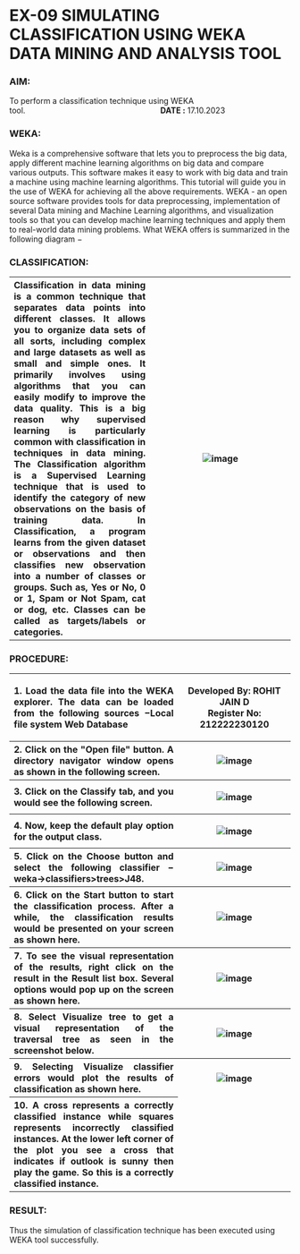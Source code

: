 # EX-09 SIMULATING CLASSIFICATION USING WEKA DATA MINING AND ANALYSIS TOOL
### AIM:
To perform a classification technique using WEKA tool.&emsp;&emsp;&emsp;&emsp;&emsp;&emsp;&emsp;&emsp;&emsp;&emsp;&emsp;&emsp;&emsp;&emsp;&emsp;&emsp;&emsp;   **DATE :** 17.10.2023  
### WEKA:  
Weka is a comprehensive software that lets you to preprocess the big data, apply different machine learning algorithms on big data and compare various outputs. This software makes it easy to work with big data and train a machine using machine learning algorithms. This tutorial will guide you in the use of WEKA for achieving all the above requirements.
WEKA - an open source software provides tools for data preprocessing, implementation of several Data mining and Machine Learning algorithms, and visualization tools so that you can develop machine learning techniques and apply them to real-world data mining problems. What WEKA offers is summarized in the following diagram −
### CLASSIFICATION:
<table>
<tr>
<th width=50%>
<div align=justify>  
Classification in data mining is a common technique that separates data points into different classes. It allows you to organize data sets of all sorts, including complex and large datasets as well as small and simple ones. It primarily involves using algorithms that you can easily modify to improve the data quality. This is a big reason why supervised learning is particularly common with classification in techniques in data mining. The Classification algorithm is a Supervised Learning technique that is used to identify the category of new observations on the basis of training data. In Classification, a program learns from the given dataset or observations and then classifies new observation into a number of classes or groups. Such as, Yes or No, 0 or 1, Spam or Not Spam, cat or dog, etc. Classes can be called as targets/labels or categories.     
</th>
<th>

![image](https://github.com/dineshgl/EX-9-Simulating-Classification-using-WEKA-Tool/assets/143793356/c3702dff-f72d-4ba1-9cca-eb444358ab21)
</th> 
</tr>
</table>
  
### PROCEDURE:
<table>
<tr>
<th>
<div align=justify>    
1. Load the data file into the WEKA explorer. The data can be loaded from the following sources −Local file system Web Database
</th>
<th>

  Developed By: ROHIT JAIN D <br>
  Register No: 212222230120
</th>
</tr>
<tr>
<th width=60%>  
<div align=justify>  
2. Click on the "Open file" button. A directory navigator window opens as shown in the following screen.
</th>
<th>

  ![image](https://github.com/dineshgl/EX-9-Simulating-Classification-using-WEKA-Tool/assets/143793356/7088c22f-650c-4869-93d0-b070c844c592)
</th>
</tr>
<tr>
<th width=60%>  
 <div align=justify>   
3. Click on the Classify tab, and you would see the following screen.
</th>
<th>

  ![image](https://github.com/dineshgl/EX-9-Simulating-Classification-using-WEKA-Tool/assets/143793356/d2863bed-3770-4b5b-84c6-c95a7f6f8702)
</th>
</tr>
<tr>
<th width=60%>  
<div align=justify>  
4. Now, keep the default play option for the output class.
</th>
<th>

![image](https://github.com/dineshgl/EX-9-Simulating-Classification-using-WEKA-Tool/assets/143793356/45296fdf-5c28-4326-91c5-db77a31c7273)
</th>
</tr>
<tr>
<th width=60%>  
<div align=justify>  
  5. Click on the Choose button and select the following classifier − weka→classifiers>trees>J48.
</th>
<th>

  ![image](https://github.com/dineshgl/EX-9-Simulating-Classification-using-WEKA-Tool/assets/143793356/bdbf5e47-9233-4fdc-a0b6-b22bf4c7aadc)
</th>
</tr>
<tr>
<th width=60%>  
<div align=justify>  
6. Click on the Start button to start the classification process. After a while, the classification results would be presented on your screen as shown here.
</th>
<th>

![image](https://github.com/dineshgl/EX-9-Simulating-Classification-using-WEKA-Tool/assets/143793356/7341a7e0-cb7c-4fd9-abd7-36cf9d484ae6)
</th>
</tr>
<tr>
<th width=60%>  
<div align=justify>  
7. To see the visual representation of the results, right click on the result in the Result list box. Several options would pop up on the screen as shown here.
</th>
<th>
     
  ![image](https://github.com/dineshgl/EX-9-Simulating-Classification-using-WEKA-Tool/assets/143793356/a846aee3-1e84-4101-932e-83029762593b)
</th>
</tr>
<tr>
<th width=60%>  
<div align=justify>  
8. Select Visualize tree to get a visual representation of the traversal tree as seen in the screenshot below.

</th>
<th>
  
  ![image](https://github.com/dineshgl/EX-9-Simulating-Classification-using-WEKA-Tool/assets/143793356/a2aab1c7-a756-4de7-a1e5-1d6a5fa53321)
</th>
</tr>
<tr>
<th width=60%>  
<div align=justify>  
9. Selecting Visualize classifier errors would plot the results of classification as shown here.
</th>
<th>

  ![image](https://github.com/dineshgl/EX-9-Simulating-Classification-using-WEKA-Tool/assets/143793356/9d39bad9-a77c-4c72-a9bb-0031154ef0c4)
</th>
</tr>
<tr>
<th width>  
<div align=justify>  
10. A cross represents a correctly classified instance while squares represents incorrectly classified instances. At the lower left corner of the plot you see a cross that indicates if outlook is sunny then play the game. So this is a correctly classified instance.<br>
</th>
</tr>
</table>


### RESULT:
Thus the simulation of classification technique has been executed using WEKA tool successfully.








